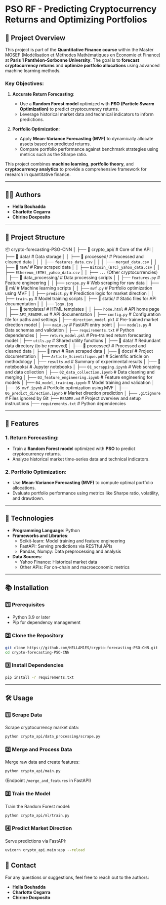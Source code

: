 
# PSO RF - Predicting Cryptocurrency Returns and Optimizing Portfolios

## 📖 Project Overview
This project is part of the **Quantitative Finance course** within the Master MOSEF (Modélisation et Méthodes Mathématiques en Économie et Finance) at **Paris 1 Panthéon-Sorbonne University**. The goal is to **forecast cryptocurrency returns** and **optimize portfolio allocations** using advanced machine learning methods.

### Key Objectives:
1. **Accurate Return Forecasting**:
   - Use a **Random Forest model** optimized with **PSO (Particle Swarm Optimization)** to predict cryptocurrency returns.
   - Leverage historical market data and technical indicators to inform predictions.

2. **Portfolio Optimization**:
   - Apply **Mean-Variance Forecasting (MVF)** to dynamically allocate assets based on predicted returns.
   - Compare portfolio performance against benchmark strategies using metrics such as the Sharpe ratio.

This project combines **machine learning**, **portfolio theory**, and **cryptocurrency analytics** to provide a comprehensive framework for research in quantitative finance.

---

## 👩‍💻 Authors
- **Hella Bouhadda**
- **Charlotte Cegarra**
- **Chirine Doxposito**

---

## 📂 Project Structure


📦 crypto-forecasting-PSO-CNN
│
├── 📂 crypto_api/                  # Core of the API
│   ├── 📂 data/                    # Data storage
│   │   ├── 📂 processed/           # Processed and cleaned data
│   │   │   ├── `features_data.csv` 
│   │   │   ├── `merged_data.csv`
│   │   ├── 📂 raw/                 # Raw scraped data
│   │       ├── `Bitcoin_(BTC)_yahoo_data.csv`
│   │       ├── `Ethereum_(ETH)_yahoo_data.csv`
│   │       ├── `...` (Other cryptocurrencies)
│   ├── 📂 data_processing/         # Data processing scripts
│   │   ├── `features.py`           # Feature engineering
│   │   ├── `scrape.py`             # Web scraping for raw data
│   ├── 📂 ml/                      # Machine learning scripts
│   │   ├── `mvf.py`                # Portfolio optimization using MVF
│   │   ├── `predict.py`            # Prediction logic for market direction
│   │   ├── `train.py`              # Model training scripts
│   ├── 📂 static/                  # Static files for API documentation
│   │   ├── `logo.jpg`             
│   ├── 📂 templates/               # HTML templates
│   │   ├── `home.html`             # API home page
│   ├── `API_README.md`             # API documentation
│   ├── `config.py`                 # Configuration file for paths and settings
│   ├── `direction_model.pkl`       # Pre-trained market direction model
│   ├── `main.py`                   # FastAPI entry point
│   ├── `models.py`                 # Data schemas and validation
│   ├── `requirements.txt`          # Python dependencies
│   ├── `return_model.pkl`          # Pre-trained return forecasting model
│   ├── `utils.py`                  # Shared utility functions
│
├── 📂 data/                        # Redundant data directory (to be removed)
│   ├── 📂 processed/               # Processed and cleaned data
│   ├── 📂 raw/                     # Raw scraped data
│
├── 📂 docs/                        # Project documentation
│   ├── `Article_Scientifique.pdf`  # Scientific article on methodology
│   ├── `results.md`                # Summary of experimental results
│
├── 📂 notebooks/                   # Jupyter notebooks
│   ├── `01_scrapping.ipynb`        # Web scraping and data collection
│   ├── `02_data_collection.ipynb`  # Data cleaning and merging
│   ├── `03_feature_engineering.ipynb` # Feature engineering for models
│   ├── `04_model_training.ipynb`   # Model training and validation
│   ├── `05_mvf.ipynb`              # Portfolio optimization using MVF
│   ├── `06_predict_direction.ipynb` # Market direction prediction
│
├── `.gitignore`                    # Files ignored by Git
├── `README.md`                     # Project overview and setup instructions
├── `requirements.txt`              # Python dependencies


---

## 🚀 Features

### **1. Return Forecasting**:
- Train a **Random Forest model** optimized with **PSO** to predict cryptocurrency returns.
- Analyze historical market time-series data and technical indicators.

### **2. Portfolio Optimization**:
- Use **Mean-Variance Forecasting (MVF)** to compute optimal portfolio allocations.
- Evaluate portfolio performance using metrics like Sharpe ratio, volatility, and drawdown.

---

## 🔧 Technologies

- **Programming Language**: Python
- **Frameworks and Libraries**:
  - Scikit-learn: Model training and feature engineering
  - FastAPI: Serving predictions via RESTful APIs
  - Pandas, Numpy: Data preprocessing and analysis
- **Data Sources**:
  - Yahoo Finance: Historical market data
  - Other APIs: For on-chain and macroeconomic metrics

---

## 📚 Installation

### **1️⃣ Prerequisites**
- Python 3.9 or later
- Pip for dependency management

### **2️⃣ Clone the Repository**
```bash
git clone https://github.com/HELLAM1ES/crypto-forecasting-PSO-CNN.git
cd crypto-forecasting-PSO-CNN
```

### **3️⃣ Install Dependencies**
```bash
pip install -r requirements.txt
```

---

## 🛠️ Usage

### **1️⃣ Scrape Data**
Scrape cryptocurrency market data:
```bash
python crypto_api/data_processing/scrape.py
```

### **2️⃣ Merge and Process Data**
Merge raw data and create features:
```bash
python crypto_api/main.py
```
(Endpoint `/merge_and_features` in FastAPI)

### **3️⃣ Train the Model**
Train the Random Forest model:
```bash
python crypto_api/ml/train.py
```

### **4️⃣ Predict Market Direction**
Serve predictions via FastAPI:
```bash
uvicorn crypto_api.main:app --reload
```



## 📢 Contact

For any questions or suggestions, feel free to reach out to the authors:

- **Hella Bouhadda**
- **Charlotte Cegarra**
- **Chirine Doxposito**
```
